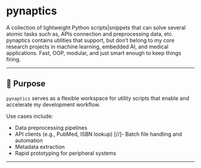 # pynaptics
A collection of lightweight Python scripts|snippets that can solve several atomic tasks such as, APIs connection and preprocessing data, etc. pynaptics contains utilities that support, but don’t belong to my core research projects in machine learning, embedded AI, and medical applications. Fast, OOP, modular, and just smart enough to keep things firing.

---

## 🧠 Purpose

`pynaptics` serves as a flexible workspace for utility scripts that enable and accelerate my development workflow.  

Use cases include:

- Data preprocessing pipelines
- API clients (e.g., PubMed, ISBN lookup)
[//]- Batch file handling and automation
- Metadata extraction
- Rapid prototyping for peripheral systems

---

